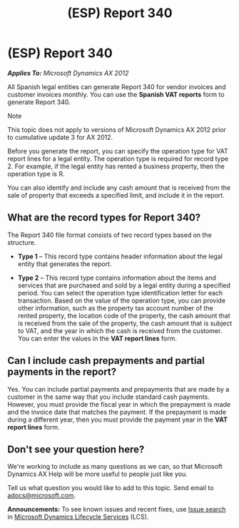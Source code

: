 ﻿---
title: (ESP) Report 340
TOCTitle: (ESP) Report 340
ms:assetid: f421811a-1bf3-4746-96de-7db41f21ceaa
ms:mtpsurl: https://technet.microsoft.com/en-us/library/Dn304985(v=AX.60)
ms:contentKeyID: 54899961
ms.date: 06/07/2014
mtps_version: v=AX.60
f1_keywords:
- Forms.TaxReportTable
- ES - 00002
- MsDynAx060.Forms.TaxReportTable
---

# (ESP) Report 340 


_**Applies To:** Microsoft Dynamics AX 2012_

All Spanish legal entities can generate Report 340 for vendor invoices and customer invoices monthly. You can use the **Spanish VAT reports** form to generate Report 340.


> [!NOTE]
> <P>This topic does not apply to versions of Microsoft Dynamics AX 2012 prior to cumulative update 3 for AX 2012.</P>



Before you generate the report, you can specify the operation type for VAT report lines for a legal entity. The operation type is required for record type 2. For example, if the legal entity has rented a business property, then the operation type is R.

You can also identify and include any cash amount that is received from the sale of property that exceeds a specified limit, and include it in the report.

## What are the record types for Report 340?

The Report 340 file format consists of two record types based on the structure.

  - **Type 1** – This record type contains header information about the legal entity that generates the report.

  - **Type 2** – This record type contains information about the items and services that are purchased and sold by a legal entity during a specified period. You can select the operation type identification letter for each transaction. Based on the value of the operation type, you can provide other information, such as the property tax account number of the rented property, the location code of the property, the cash amount that is received from the sale of the property, the cash amount that is subject to VAT, and the year in which the cash is received from the customer. You can enter the values in the **VAT report lines** form.

## Can I include cash prepayments and partial payments in the report?

Yes. You can include partial payments and prepayments that are made by a customer in the same way that you include standard cash payments. However, you must provide the fiscal year in which the prepayment is made and the invoice date that matches the payment. If the prepayment is made during a different year, then you must provide the payment year in the **VAT report lines** form.

## Don't see your question here?

We're working to include as many questions as we can, so that Microsoft Dynamics AX Help will be more useful to people just like you.

Tell us what question you would like to add to this topic. Send email to <adocs@microsoft.com>.

  
**Announcements:** To see known issues and recent fixes, use [Issue search](http://go.microsoft.com/fwlink/?linkid=389258) in [Microsoft Dynamics Lifecycle Services](http://go.microsoft.com/fwlink/?linkid=306505) (LCS).

